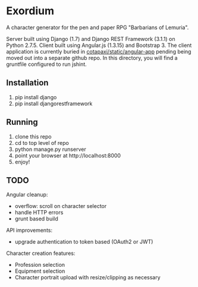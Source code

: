 # Exordium
A character generator for the pen and paper RPG "Barbarians of Lemuria".

Server built using Django (1.7) and Django REST Framework (3.1.1) on Python 2.7.5.
Client built using Angular.js (1.3.15) and Bootstrap 3. The client application is
currently buried in [cotapaxi/static/angular-app](cotapaxi/static/angular-app) pending being moved out into
a separate github repo. In this directory, you will find a gruntfile configured to run jshint.

## Installation
1. pip install django
2. pip install djangorestframework

## Running
1. clone this repo
2. cd to top level of repo 
3. python manage.py runserver
4. point your browser at http://localhost:8000
5. enjoy! 

## TODO
Angular cleanup:

* overflow: scroll on character selector
* handle HTTP errors
* grunt based build

API improvements:

* upgrade authentication to token based (OAuth2 or JWT)

Character creation features:

* Profession selection
* Equipment selection
* Character portrait upload with resize/clipping as necessary
